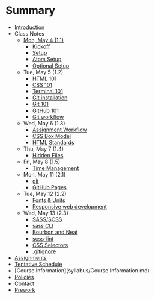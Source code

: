 # Summary

* [Introduction](README.md)
* Class Notes
  * [Mon, May 4 (1.1)](notes/misc/1.1.md)
      * [Kickoff](notes/misc/kickoff.md)
      * [Setup](notes/misc/setup.md)
      * [Atom Setup](notes/misc/atom-setup.md)
      * [Optional Setup](notes/misc/optional-setup.md)
  * Tue, May 5 (1.2)
      * [HTML 101](notes/html/html-101.md)
      * [CSS 101](notes/css/css-101.md)
      * [Terminal 101](notes/unix/terminal-101.md)
      * [Git installation](notes/git/git-installation.md)
      * [Git 101](notes/git/git-101.md)
      * [GitHub 101](notes/git/github-101.md)
      * [Git workflow](notes/git/git-workflow.md)
  * Wed, May 6 (1.3)
      * [Assignment Workflow](notes/git/assignment-workflow.md)
      * [CSS Box Model](notes/css/css-box-model.md)
      * [HTML Standards](notes/html/html-standards.md)
  * Thu, May 7 (1.4)
      * [Hidden Files](notes/unix/hidden-files.md)
  * Fri, May 8 (1.5)
      * [Time Management](notes/misc/time-management.md)
  * Mon, May 11 (2.1)
      * [git](notes/git/git.md)
      * [GitHub Pages](notes/git/gh-pages.md)
  * Tue, May 12 (2.2)
      * [Fonts & Units](notes/css/css-fonts-units.md)
      * [Responsive web development](notes/css/responsive.md)
  * Wed, May 13 (2.3)
      * [SASS/SCSS](notes/css/sass.md)
      * [sass CLI](notes/css/sass-cli.md)
      * [Bourbon and Neat](notes/css/bourbon-neat.md)
      * [scss-lint](notes/css/scss-lint.md)
      * [CSS Selectors](notes/css/css-selectors.md)
      * [.gitignore](notes/git/gitignore.md)
* [Assignments](https://github.com/TIY-GVL-FEE-2015-May/assignments)
* [Tentative Schedule](syllabus/Schedule.md)
* [Course Information](syllabus/Course Information.md)
* [Policies](syllabus/Policies.md)
* [Contact](syllabus/Contact.md)
* [Prework](prework.md)


